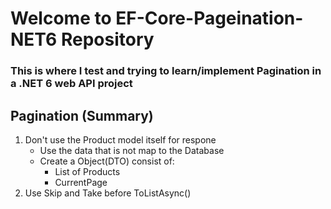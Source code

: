 # Welcome to EF-Core-Pageination-NET6 Repository
### This is where I test and trying to learn/implement Pagination in a .NET 6 web API project


## Pagination (Summary)
1. Don't use the Product model itself for respone
    - Use the data that is not map to the Database
    - Create a Object(DTO) consist of:
        - List of Products
        - CurrentPage 
2. Use Skip and Take before ToListAsync()